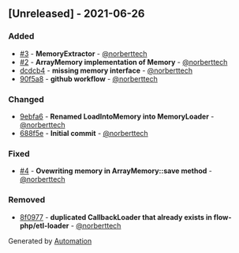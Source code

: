 ## [Unreleased] - 2021-06-26

### Added
- [#3](https://github.com/flow-php/etl-adapter-memory/pull/3) - **MemoryExtractor** - [@norberttech](https://github.com/norberttech)
- [#2](https://github.com/flow-php/etl-adapter-memory/pull/2) - **ArrayMemory implementation of Memory** - [@norberttech](https://github.com/norberttech)
- [dcdcb4](https://github.com/flow-php/etl-adapter-memory/commit/dcdcb45b076597fbadc8c257b018fba2ac75de62) - **missing memory interface** - [@norberttech](https://github.com/norberttech)
- [90f5a8](https://github.com/flow-php/etl-adapter-memory/commit/90f5a824badeb420e0b8a5ed40cb47738d964c5d) - **github workflow** - [@norberttech](https://github.com/norberttech)

### Changed
- [9ebfa6](https://github.com/flow-php/etl-adapter-memory/commit/9ebfa68eada164ef3c071bc8eeaa750514d5bf1e) - **Renamed LoadIntoMemory into MemoryLoader** - [@norberttech](https://github.com/norberttech)
- [688f5e](https://github.com/flow-php/etl-adapter-memory/commit/688f5e848cf57c0754758dbadcc1ef3f21ac801d) - **Initial commit** - [@norberttech](https://github.com/norberttech)

### Fixed
- [#4](https://github.com/flow-php/etl-adapter-memory/pull/4) - **Ovewriting memory in ArrayMemory::save method** - [@norberttech](https://github.com/norberttech)

### Removed
- [8f0977](https://github.com/flow-php/etl-adapter-memory/commit/8f09779fb878521c6b5ea37343edb9515f133b28) - **duplicated CallbackLoader that already exists in flow-php/etl-loader** - [@norberttech](https://github.com/norberttech)

Generated by [Automation](https://github.com/aeon-php/automation)